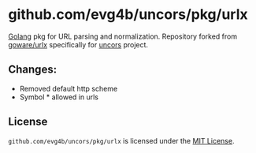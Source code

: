 # github.com/evg4b/uncors/pkg/urlx

[Golang](http://golang.org/) pkg for URL parsing and normalization.
Repository forked from [goware/urlx](https://github.com/goware/urlx) specifically
for [uncors](https://github.com/evg4b/uncors) project.

## Changes:

- Removed default http scheme
- Symbol * allowed in urls

## License

`github.com/evg4b/uncors/pkg/urlx` is licensed under the [MIT License](LICENSE).
